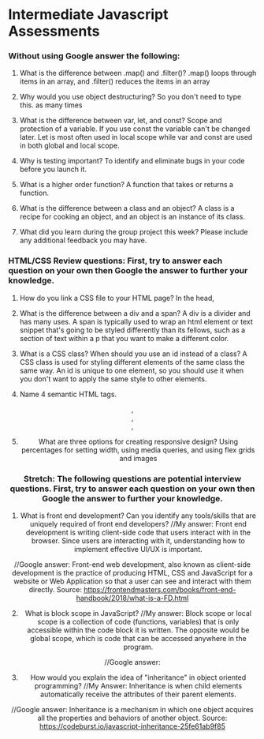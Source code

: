 # Intermediate Javascript Assessments

### Without using Google answer the following:

1. What is the difference between .map() and .filter()?
.map() loops through items in an array, and .filter() reduces the items in an array

2. Why would you use object destructuring?
So you don't need to type this. as many times

3. What is the difference between var, let, and const?
Scope and protection of a variable. If you use const the variable can't be changed later. Let is most often used in local scope while var and const are used in both global and local scope.

4. Why is testing important?
To identify and eliminate bugs in your code before you launch it.

5. What is a higher order function?
A function that takes or returns a function.

6. What is the difference between a class and an object?
A class is a recipe for cooking an object, and an object is an instance of its class.

7. What did you learn during the group project this week? Please include any additional feedback you may have.


### HTML/CSS Review questions: First, try to answer each question on your own then Google the answer to further your knowledge.

1. How do you link a CSS file to your HTML page?
In the head, <link rel="stylesheet" href="filename.css">

2. What is the difference between a div and a span?
A div is a divider and has many uses. A span is typically used to wrap an html element or text snippet that's going to be styled differently than its fellows, such as a section of text within a p that you want to make a different color.

3. What is a CSS class? When should you use an id instead of a class?
A CSS class is used for styling different elements of the same class the same way. An id is unique to one element, so you should use it when you don't want to apply the same style to other elements.

4. Name 4 semantic HTML tags.
<header>, <footer>, <nav>, <p>

5. What are three options for creating responsive design?
Using percentages for setting width, using media queries, and using flex grids and images


### Stretch: The following questions are potential interview questions. First, try to answer each question on your own then Google the answer to further your knowledge.

1. What is front end development? Can you identify any tools/skills that are uniquely required of front end developers?
//My answer:
Front end development is writing client-side code that users interact with in the browser. Since users are interacting with it, understanding how to implement effective UI/UX is important.

//Google answer:
Front-end web development, also known as client-side development is the practice of producing HTML, CSS and JavaScript for a website or Web Application so that a user can see and interact with them directly.
Source: https://frontendmasters.com/books/front-end-handbook/2018/what-is-a-FD.html

2. What is block scope in JavaScript?
//My answer:
Block scope or local scope is a collection of code (functions, variables) that is only accessible within the code block it is written. The opposite would be global scope, which is code that can be accessed anywhere in the program.

//Google answer:

3. How would you explain the idea of "inheritance" in object oriented programming?
//My Answer:
Inheritance is when child elements automatically receive the attributes of their parent elements.

//Google answer:
Inheritance is a mechanism in which one object acquires all the properties and behaviors of another object.
Source: https://codeburst.io/javascript-inheritance-25fe61ab9f85
